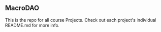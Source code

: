 ## MacroDAO

This is the repo for all course Projects. Check out each project's individual README.md for more info.
